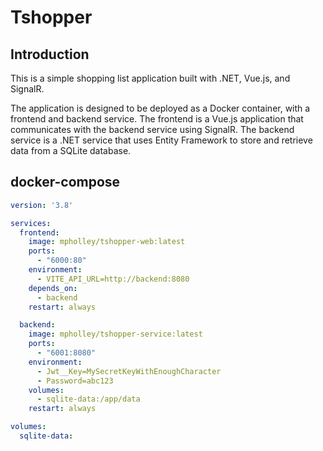 # Tshopper

## Introduction

This is a simple shopping list application built with .NET, Vue.js, and SignalR.

The application is designed to be deployed as a Docker container, with a frontend and backend service. The frontend is a Vue.js application that communicates with the backend service using SignalR. The backend service is a .NET service that uses Entity Framework to store and retrieve data from a SQLite database.

## docker-compose

```yml
version: '3.8'

services:
  frontend:
    image: mpholley/tshopper-web:latest
    ports:
      - "6000:80"
    environment:
      - VITE_API_URL=http://backend:8080
    depends_on:
      - backend
    restart: always

  backend:
    image: mpholley/tshopper-service:latest
    ports:
      - "6001:8080"
    environment:
      - Jwt__Key=MySecretKeyWithEnoughCharacter
      - Password=abc123
    volumes:
      - sqlite-data:/app/data
    restart: always

volumes:
  sqlite-data:
```
